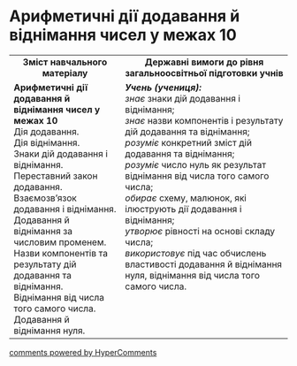 <div id="hypercomments_widget" class="js-hypercomments-widget invisible"></div>

# Арифметичні дії додавання й віднімання чисел у межах 10
<table>
  <tr>
    <td width="40%" align="center"><b>Зміст навчального матеріалу<b></td>
    <td width="60%" align="center"><b>Державні вимоги до рівня загальноосвітньої підготовки учнів</b></td>
  </tr>
  <tr>
    <td width="40%" style="vertical-align:top !important;"><b>Арифметичні дії додавання й віднімання чисел у межах 10</b><br>
Дія додавання.<br>
Дія віднімання.<br>
Знаки дій додавання і віднімання.<br> 
Переставний закон додавання.<br> 
Взаємозв’язок додавання і віднімання.<br>
Додавання й віднімання за числовим променем.<br>
Назви компонентів та результату дій додавання та віднімання.<br>
Віднімання від числа того самого числа.<br>
Додавання й віднімання нуля.<br></td>
    <td width="60%" style="vertical-align:top !important;"><i><b>Учень (учениця):</b></i><br>
<i>знає</i> знаки дій додавання і віднімання;<br>
<i>знає</i> назви компонентів і результату дій додавання та віднімання;<br> 
<i>розуміє</i> конкретний зміст дій додавання та віднімання;<br>
<i>розуміє</i> число нуль як результат віднімання від числа того самого числа;<br>
<i>обирає</i> схему, малюнок, які ілюструють дії додавання і віднімання;<br>
<i>утворює</i> рівності на основі складу числа;<br>
<i>використовує</i> під час обчислень властивості додавання й віднімання нуля, віднімання від числа того самого числа.<br></td>
  </tr>
</table>

<div class="js-hypercomments-container">
    <a href="http://hypercomments.com" class="hc-link" title="comments widget">comments powered by HyperComments</a>
</div>